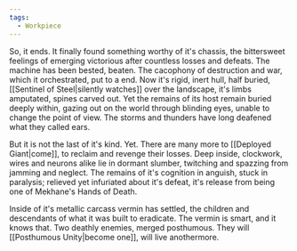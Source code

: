 ```yaml
---
tags:
  - Workpiece
---
```

So, it ends.
It finally found something worthy of it's chassis, the bittersweet feelings of emerging victorious after countless losses and defeats.
The machine has been bested, beaten.
The cacophony of destruction and war, which it orchestrated, put to a end.
Now it's rigid, inert hull, half buried, [[Sentinel of Steel|silently watches]] over the landscape, it's limbs amputated, spines carved out. 
Yet the remains of its host remain buried deeply within, gazing out on the world through blinding eyes, unable to change the point of view. The storms and thunders have long deafened what they called ears. 

But it is not the last of it's kind. Yet. 
There are many more to [[Deployed Giant|come]], to reclaim and revenge their losses.
Deep inside, clockwork, wires and neurons alike lie in dormant slumber, twitching and spazzing from jamming and neglect. 
The remains of it's cognition in anguish, stuck in paralysis; relieved yet infuriated about it's defeat, it's release from being one of Mekhane's Hands of Death.

Inside of it's metallic carcass vermin has settled, the children and descendants of what it was built to eradicate. The vermin is smart, and it knows that. Two deathly enemies, merged posthumous. They will [[Posthumous Unity|become one]], will live anothermore. 